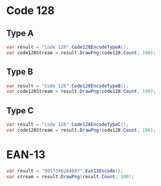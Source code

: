 # Code 128
## Type A
```csharp
var result = "Code 128".Code128EncodeTypeA();
var code128Stream = result.DrawPng(code128.Count, 100);
```

## Type B
```csharp
var result = "Code 128".Code128EncodeTypeB();
var code128Stream = result.DrawPng(code128.Count, 100);
```

## Type C
```csharp
var result = "Code 128".Code128EncodeTypeC();
var code128Stream = result.DrawPng(code128.Count, 100);
```

# EAN-13
```csharp
var result = "9957346284897".Ean13Encode();
var stream = result.DrawPng(result.Count, 100);
```
